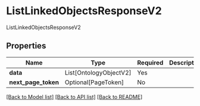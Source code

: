 # ListLinkedObjectsResponseV2

ListLinkedObjectsResponseV2

## Properties
| Name | Type | Required | Description |
| ------------ | ------------- | ------------- | ------------- |
**data** | List[OntologyObjectV2] | Yes |  |
**next_page_token** | Optional[PageToken] | No |  |


[[Back to Model list]](../../README.md#models-v1-link) [[Back to API list]](../../README.md#documentation-for-api-endpoints) [[Back to README]](../../README.md)
